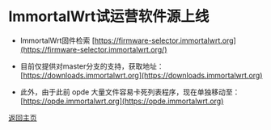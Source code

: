 # ImmortalWrt试运营软件源上线          

* ImmortalWrt固件检索
[https://firmware-selector.immortalwrt.org](https://firmware-selector.immortalwrt.org/)

* 目前仅提供对master分支的支持，获取地址：        
[https://downloads.immortalwrt.org](https://downloads.immortalwrt.org)       

* 此外，由于此前 opde 大量文件容易卡死列表程序，现在单独移动至：         
[https://opde.immortalwrt.org](https://opde.immortalwrt.org)           


[返回主页](https://boduoyejieyi666.github.io/whonolikeboduoyejieyi/)           


